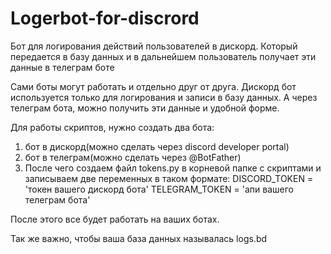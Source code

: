 # Logerbot-for-discrord
Бот для логирования действий пользователей в дискорд. Который передается в базу данных и в дальнейшем пользователь получает эти данные в телеграм боте

Сами боты могут работать и отдельно друг от друга. Дискорд бот используется только для логирования и записи в базу данных. А через телеграм бота, можно получить эти данные и удобной форме.


Для работы скриптов, нужно создать два бота:
1. бот в дискорд(можно сделать через discord developer portal)
2. бот в телеграм(можно сделать через @BotFather)
3. После чего создаем файл tokens.py в корневой папке с скриптами и записываем две переменных в таком формате:
  DISCORD_TOKEN = 'токен вашего дискорд бота'
  TELEGRAM_TOKEN = 'апи вашего телеграм бота'

После этого все будет работать на ваших ботах. 

Так же важно, чтобы ваша база данных называлась logs.bd
